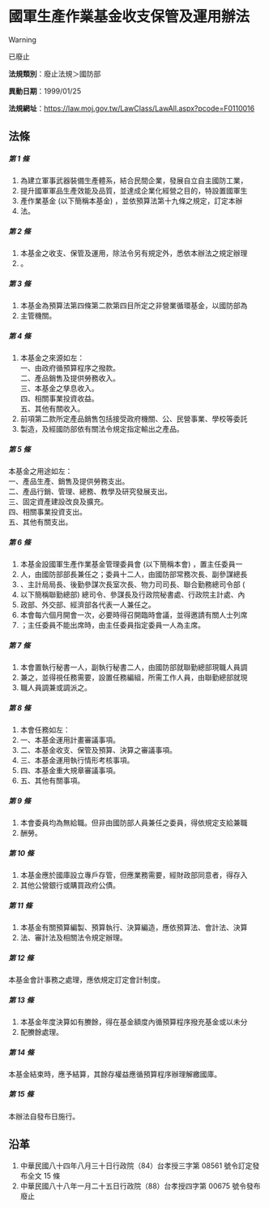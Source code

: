 # 國軍生產作業基金收支保管及運用辦法


> [!WARNING]
> 已廢止


**法規類別**：廢止法規＞國防部

**異動日期**：1999/01/25  

**法規網址**：https://law.moj.gov.tw/LawClass/LawAll.aspx?pcode=F0110016



## 法條
##### 第 1 條
1. 為建立軍事武器裝備生產體系，結合民間企業，發展自立自主國防工業，
1. 提升國軍軍品生產效能及品質，並達成企業化經營之目的，特設置國軍生
1. 產作業基金 (以下簡稱本基金) ，並依預算法第十九條之規定，訂定本辦
1. 法。

##### 第 2 條
1. 本基金之收支、保管及運用，除法令另有規定外，悉依本辦法之規定辦理
1. 。

##### 第 3 條
1. 本基金為預算法第四條第二款第四目所定之非營業循環基金，以國防部為
1. 主管機關。

##### 第 4 條
1. 本基金之來源如左：  
一、由政府循預算程序之撥款。  
二、產品銷售及提供勞務收入。  
三、本基金之孳息收入。  
四、相關事業投資收益。  
五、其他有關收入。
1. 前項第二款所定產品銷售包括接受政府機關、公、民營事業、學校等委託
1. 製造，及經國防部依有關法令規定指定輸出之產品。

##### 第 5 條
本基金之用途如左：  
一、產品生產、銷售及提供勞務支出。  
二、產品行銷、管理、總務、教學及研究發展支出。  
三、固定資產建設改良及擴充。  
四、相關事業投資支出。  
五、其他有關支出。

##### 第 6 條
1. 本基金設國軍生產作業基金管理委員會 (以下簡稱本會) ，置主任委員一
1. 人，由國防部部長兼任之；委員十二人，由國防部常務次長、副參謀總長
1. 、主計局局長、後勤參謀次長室次長、物力司司長、聯合勤務總司令部 (
1. 以下簡稱聯勤總部) 總司令、參謀長及行政院秘書處、行政院主計處、內
1. 政部、外交部、經濟部各代表一人兼任之。
1. 本會每六個月開會一次，必要時得召開臨時會議，並得邀請有關人士列席
1. ；主任委員不能出席時，由主任委員指定委員一人為主席。

##### 第 7 條
1. 本會置執行秘書一人，副執行秘書二人，由國防部就聯勤總部現職人員調
1. 兼之，並得視任務需要，設置任務編組，所需工作人員，由聯勤總部就現
1. 職人員調兼或調派之。

##### 第 8 條
1. 本會任務如左：　
1. 一、本基金運用計畫審議事項。
1. 二、本基金收支、保管及預算、決算之審議事項。
1. 三、本基金運用執行情形考核事項。
1. 四、本基金重大規章審議事項。
1. 五、其他有關事項。

##### 第 9 條
1. 本會委員均為無給職。但非由國防部人員兼任之委員，得依規定支給兼職
1. 酬勞。

##### 第 10 條
1. 本基金應於國庫設立專戶存管，但應業務需要，經財政部同意者，得存入
1. 其他公營銀行或購買政府公債。

##### 第 11 條
1. 本基金有關預算編製、預算執行、決算編造，應依預算法、會計法、決算
1. 法、審計法及相關法令規定辦理。

##### 第 12 條
本基金會計事務之處理，應依規定訂定會計制度。

##### 第 13 條
1. 本基金年度決算如有賸餘，得在基金額度內循預算程序撥充基金或以未分
1. 配賸餘處理。

##### 第 14 條
本基金結束時，應予結算，其餘存權益應循預算程序辦理解繳國庫。

##### 第 15 條
本辦法自發布日施行。

## 沿革
1. 中華民國八十四年八月三十日行政院（84）台孝授三字第 08561  號令訂定發布全文 15 條
1. 中華民國八十八年一月二十五日行政院（88）台孝授四字第 00675  號令發布廢止
